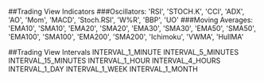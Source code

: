 ##Trading View Indicators
###Oscillators:
    'RSI', 'STOCH.K', 'CCI', 'ADX', 'AO', 'Mom', 'MACD', 'Stoch.RSI', 'W%R', 'BBP', 'UO'
###Moving Averages:
    'EMA10', 'SMA10', 'EMA20', 'SMA20', 'EMA30', 'SMA30', 'EMA50', 'SMA50', 'EMA100', 'SMA100', 'EMA200', 'SMA200', 'Ichimoku', 'VWMA', 'HullMA'

##Trading View Intervals
    INTERVAL_1_MINUTE
    INTERVAL_5_MINUTES
    INTERVAL_15_MINUTES
    INTERVAL_1_HOUR 
    INTERVAL_4_HOURS
    INTERVAL_1_DAY
    INTERVAL_1_WEEK
    INTERVAL_1_MONTH